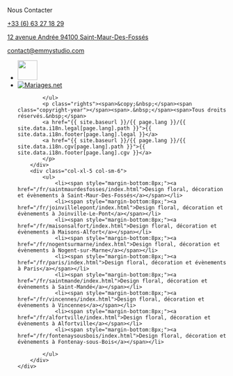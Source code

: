 <div class="container">
     <div class="row row-40 justify-content-center">
        <div class="col-xl-5 col-sm-6">
            <p class="big">Nous Contacter</p>
            <div class="tel-link"><a href="tel:0663271829">+33 (6) 63 27 18 29</a></div>
            <p><a href="#">12 avenue Andrée 94100 Saint-Maur-Des-Fossés</a></p>
            <p><a href="mailto:contact@emmystudio.com">contact@emmystudio.com</a></p>
            <ul class="footer-list">
            <li class="footer-list-item"><a rel='nofollow' target="_blank" href="https://www.instagram.com/emmy_studio_floral_design"><img src="{{ site.baseurl }}/assets/images/instagram.png" width="45"  style='border-width:0px;' /></a></li>
            <li class="footer-list-item"><a rel='nofollow' target="_blank" href='https://www.mariages.net/fleurs-mariage/emmy-studio--e342822' title='Mariages.net'><img alt='Mariages.net' src='https://www.mariages.net/images/sellos/label-partenaire--pp342822.png' style='border-width:0px;' /></a></li>

            </ul>
            <p class="rights"><span>&copy;&nbsp;</span><span class="copyright-year"></span><span>.&nbsp;</span><span>Tous droits réservés.&nbsp;</span>
            <a href="{{ site.baseurl }}/{{ page.lang }}/{{ site.data.i18n.legal[page.lang].path }}">{{ site.data.i18n.footer[page.lang].legal }}</a>
            <a href="{{ site.baseurl }}/{{ page.lang }}/{{ site.data.i18n.cgv[page.lang].path }}">{{ site.data.i18n.footer[page.lang].cgv }}</a>
            </p>
        </div>
        <div class="col-xl-5 col-sm-6">
            <ul>
                <li><span style="margin-bottom:8px;"><a href="/fr/saintmaurdesfosses/index.html">Design floral, décoration et évènements à Saint-Maur-Des-Fossés</a></span></li>
                <li><span style="margin-bottom:8px;"><a href="/fr/joinvillelepont/index.html">Design floral, décoration et évènements à Joinville-Le-Pont</a></span></li>
                <li><span style="margin-bottom:8px;"><a href="/fr/maisonsalfort/index.html">Design floral, décoration et évènements à Maisons-Alfort</a></span></li>
                <li><span style="margin-bottom:8px;"><a href="/fr/nogentsurmarne/index.html">Design floral, décoration et évènements à Nogent-sur-Marne</a></span></li>
                <li><span style="margin-bottom:8px;"><a href="/fr/paris/index.html">Design floral, décoration et évènements à Paris</a></span></li>
                <li><span style="margin-bottom:8px;"><a href="/fr/saintmande/index.html">Design floral, décoration et évènements à Saint-Mandé</a></span></li>
                <li><span style="margin-bottom:8px;"><a href="/fr/vincennes/index.html">Design floral, décoration et évènements à Vincennes</a></span></li>
                <li><span style="margin-bottom:8px;"><a href="/fr/alfortville/index.html">Design floral, décoration et évènements à Alfortville</a></span></li>
                <li><span style="margin-bottom:8px;"><a href="/fr/fontenaysousbois/index.html">Design floral, décoration et évènements à Fontenay-sous-Bois</a></span></li>

            </ul>
        </div>
    </div>
</div>

